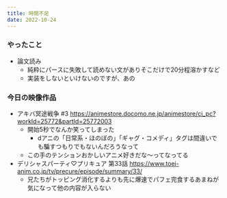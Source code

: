 ```yaml
---
title: 時間不足
date: 2022-10-24
---
```


### やったこと
+ 論文読み
  + 純粋にパースに失敗して読めない文がありそこだけで20分程溶かすなど
  + 実装をしないといけないのですが、あの

### 今日の映像作品
+ アキバ冥途戦争 #3 <https://animestore.docomo.ne.jp/animestore/ci_pc?workId=25772&partId=25772003>
  + 開始5秒でなんか笑ってしまった
    + dアニの「日常系・ほのぼの」「ギャグ・コメディ」タグは間違いでも騙すつもりでもないんだろうなって
  + この手のテンションおかしいアニメ好きだな～ってなってる
+ デリシャスパーティ♡プリキュア 第33話 <https://www.toei-anim.co.jp/tv/precure/episode/summary/33/>
  + 兄たちがトッピング消化するよりも先に爆速でパフェ完食するあまねが気になって他の内容が入らない
